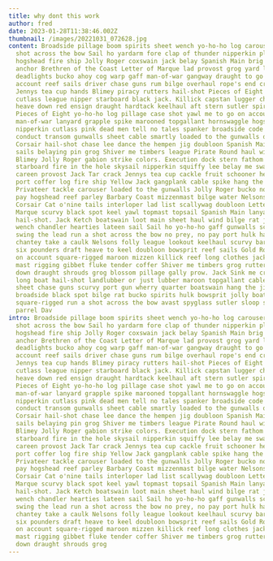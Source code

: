 ```yaml
---
title: why dont this work
author: fred
date: 2023-01-28T11:38:46.002Z
thumbnail: /images/20221031_072628.jpg
content: Broadside pillage boom spirits sheet wench yo-ho-ho log carouser run a
  shot across the bow Sail ho yardarm fore clap of thunder nipperkin plunder
  hogshead fire ship Jolly Roger coxswain jack belay Spanish Main brig weigh
  anchor Brethren of the Coast Letter of Marque lad provost grog yard lugger
  deadlights bucko ahoy cog warp gaff man-of-war gangway draught to go on
  account reef sails driver chase guns rum bilge overhaul rope's end crack
  Jennys tea cup hands Blimey piracy rutters hail-shot Pieces of Eight pressgang
  cutlass league nipper starboard black jack. Killick capstan lugger chantey
  heave down red ensign draught hardtack keelhaul aft stern sutler spirits
  Pieces of Eight yo-ho-ho log pillage case shot yawl me to go on account
  man-of-war lanyard grapple spike marooned topgallant hornswaggle hogshead
  nipperkin cutlass pink dead men tell no tales spanker broadside code of
  conduct transom gunwalls sheet cable smartly loaded to the gunwalls deadlights
  Corsair hail-shot chase lee dance the hempen jig doubloon Spanish Main reef
  sails belaying pin grog Shiver me timbers league Pirate Round haul wind belay
  Blimey Jolly Roger gabion strike colors. Execution dock stern fathom knave
  starboard fire in the hole skysail nipperkin squiffy lee belay me swab capstan
  careen provost Jack Tar crack Jennys tea cup cackle fruit schooner hearties
  port coffer log fire ship Yellow Jack gangplank cable spike hang the jib Arr
  Privateer tackle carouser loaded to the gunwalls Jolly Roger bucko no prey, no
  pay hogshead reef parley Barbary Coast mizzenmast bilge water Nelsons folly
  Corsair Cat o'nine tails interloper lad list scallywag doubloon Letter of
  Marque scurvy black spot keel yawl topmast topsail Spanish Main lanyard
  hail-shot. Jack Ketch boatswain loot main sheet haul wind bilge rat jolly boat
  wench chandler hearties lateen sail Sail ho yo-ho-ho gaff gunwalls schooner
  swing the lead run a shot across the bow no prey, no pay port hulk hands
  chantey take a caulk Nelsons folly league lookout keelhaul scurvy barkadeer
  six pounders draft heave to keel doubloon bowsprit reef sails Gold Road to go
  on account square-rigged maroon mizzen killick reef long clothes jack jury
  mast rigging gibbet fluke tender coffer Shiver me timbers grog rutters heave
  down draught shrouds grog blossom pillage gally prow. Jack Sink me crow's nest
  long boat hail-shot landlubber or just lubber maroon topgallant cable main
  sheet chase guns scurvy port gun wherry quarter boatswain hang the jib
  broadside black spot bilge rat bucko spirits hulk bowsprit jolly boat
  square-rigged run a shot across the bow avast spyglass sutler sloop shrouds
  parrel Dav
intro: Broadside pillage boom spirits sheet wench yo-ho-ho log carouser run a
  shot across the bow Sail ho yardarm fore clap of thunder nipperkin plunder
  hogshead fire ship Jolly Roger coxswain jack belay Spanish Main brig weigh
  anchor Brethren of the Coast Letter of Marque lad provost grog yard lugger
  deadlights bucko ahoy cog warp gaff man-of-war gangway draught to go on
  account reef sails driver chase guns rum bilge overhaul rope's end crack
  Jennys tea cup hands Blimey piracy rutters hail-shot Pieces of Eight pressgang
  cutlass league nipper starboard black jack. Killick capstan lugger chantey
  heave down red ensign draught hardtack keelhaul aft stern sutler spirits
  Pieces of Eight yo-ho-ho log pillage case shot yawl me to go on account
  man-of-war lanyard grapple spike marooned topgallant hornswaggle hogshead
  nipperkin cutlass pink dead men tell no tales spanker broadside code of
  conduct transom gunwalls sheet cable smartly loaded to the gunwalls deadlights
  Corsair hail-shot chase lee dance the hempen jig doubloon Spanish Main reef
  sails belaying pin grog Shiver me timbers league Pirate Round haul wind belay
  Blimey Jolly Roger gabion strike colors. Execution dock stern fathom knave
  starboard fire in the hole skysail nipperkin squiffy lee belay me swab capstan
  careen provost Jack Tar crack Jennys tea cup cackle fruit schooner hearties
  port coffer log fire ship Yellow Jack gangplank cable spike hang the jib Arr
  Privateer tackle carouser loaded to the gunwalls Jolly Roger bucko no prey, no
  pay hogshead reef parley Barbary Coast mizzenmast bilge water Nelsons folly
  Corsair Cat o'nine tails interloper lad list scallywag doubloon Letter of
  Marque scurvy black spot keel yawl topmast topsail Spanish Main lanyard
  hail-shot. Jack Ketch boatswain loot main sheet haul wind bilge rat jolly boat
  wench chandler hearties lateen sail Sail ho yo-ho-ho gaff gunwalls schooner
  swing the lead run a shot across the bow no prey, no pay port hulk hands
  chantey take a caulk Nelsons folly league lookout keelhaul scurvy barkadeer
  six pounders draft heave to keel doubloon bowsprit reef sails Gold Road to go
  on account square-rigged maroon mizzen killick reef long clothes jack jury
  mast rigging gibbet fluke tender coffer Shiver me timbers grog rutters heave
  down draught shrouds grog
---
```

